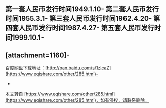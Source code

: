 第一套人民币发行时间1949.1.10-
第二套人民币发行时间1955.3.1-
第三套人民币发行时间1962.4.20-
第四套人民币发行时间1987.4.27-
第五套人民币发行时间1999.10.1-
-
\[attachment=1160\]-
-
百度网盘下载地址：[http://pan.baidu.com/s/1zlcaZ](https://www.eqishare.com/other/285.html)-

-

本文转自 [https://www.eqishare.com/other/285.html](https://www.eqishare.com/other/285.html)，如有侵权，请联系删除。